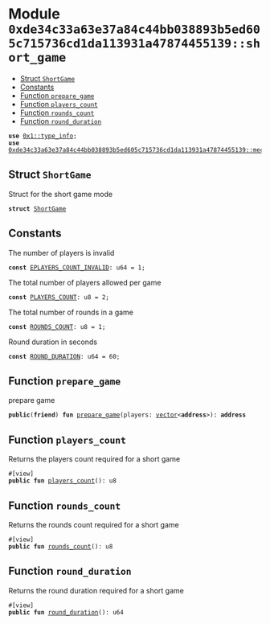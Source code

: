 
<a id="0xde34c33a63e37a84c44bb038893b5ed605c715736cd1da113931a47874455139_short_game"></a>

# Module `0xde34c33a63e37a84c44bb038893b5ed605c715736cd1da113931a47874455139::short_game`



-  [Struct `ShortGame`](#0xde34c33a63e37a84c44bb038893b5ed605c715736cd1da113931a47874455139_short_game_ShortGame)
-  [Constants](#@Constants_0)
-  [Function `prepare_game`](#0xde34c33a63e37a84c44bb038893b5ed605c715736cd1da113931a47874455139_short_game_prepare_game)
-  [Function `players_count`](#0xde34c33a63e37a84c44bb038893b5ed605c715736cd1da113931a47874455139_short_game_players_count)
-  [Function `rounds_count`](#0xde34c33a63e37a84c44bb038893b5ed605c715736cd1da113931a47874455139_short_game_rounds_count)
-  [Function `round_duration`](#0xde34c33a63e37a84c44bb038893b5ed605c715736cd1da113931a47874455139_short_game_round_duration)


<pre><code><b>use</b> <a href="">0x1::type_info</a>;
<b>use</b> <a href="mechanics.md#0xde34c33a63e37a84c44bb038893b5ed605c715736cd1da113931a47874455139_mechanics">0xde34c33a63e37a84c44bb038893b5ed605c715736cd1da113931a47874455139::mechanics</a>;
</code></pre>



<a id="0xde34c33a63e37a84c44bb038893b5ed605c715736cd1da113931a47874455139_short_game_ShortGame"></a>

## Struct `ShortGame`

Struct for the short game mode


<pre><code><b>struct</b> <a href="short_game.md#0xde34c33a63e37a84c44bb038893b5ed605c715736cd1da113931a47874455139_short_game_ShortGame">ShortGame</a>
</code></pre>



<a id="@Constants_0"></a>

## Constants


<a id="0xde34c33a63e37a84c44bb038893b5ed605c715736cd1da113931a47874455139_short_game_EPLAYERS_COUNT_INVALID"></a>

The number of players is invalid


<pre><code><b>const</b> <a href="short_game.md#0xde34c33a63e37a84c44bb038893b5ed605c715736cd1da113931a47874455139_short_game_EPLAYERS_COUNT_INVALID">EPLAYERS_COUNT_INVALID</a>: u64 = 1;
</code></pre>



<a id="0xde34c33a63e37a84c44bb038893b5ed605c715736cd1da113931a47874455139_short_game_PLAYERS_COUNT"></a>

The total number of players allowed per game


<pre><code><b>const</b> <a href="short_game.md#0xde34c33a63e37a84c44bb038893b5ed605c715736cd1da113931a47874455139_short_game_PLAYERS_COUNT">PLAYERS_COUNT</a>: u8 = 2;
</code></pre>



<a id="0xde34c33a63e37a84c44bb038893b5ed605c715736cd1da113931a47874455139_short_game_ROUNDS_COUNT"></a>

The total number of rounds in a game


<pre><code><b>const</b> <a href="short_game.md#0xde34c33a63e37a84c44bb038893b5ed605c715736cd1da113931a47874455139_short_game_ROUNDS_COUNT">ROUNDS_COUNT</a>: u8 = 1;
</code></pre>



<a id="0xde34c33a63e37a84c44bb038893b5ed605c715736cd1da113931a47874455139_short_game_ROUND_DURATION"></a>

Round duration in seconds


<pre><code><b>const</b> <a href="short_game.md#0xde34c33a63e37a84c44bb038893b5ed605c715736cd1da113931a47874455139_short_game_ROUND_DURATION">ROUND_DURATION</a>: u64 = 60;
</code></pre>



<a id="0xde34c33a63e37a84c44bb038893b5ed605c715736cd1da113931a47874455139_short_game_prepare_game"></a>

## Function `prepare_game`

prepare game


<pre><code><b>public</b>(<b>friend</b>) <b>fun</b> <a href="short_game.md#0xde34c33a63e37a84c44bb038893b5ed605c715736cd1da113931a47874455139_short_game_prepare_game">prepare_game</a>(players: <a href="">vector</a>&lt;<b>address</b>&gt;): <b>address</b>
</code></pre>



<a id="0xde34c33a63e37a84c44bb038893b5ed605c715736cd1da113931a47874455139_short_game_players_count"></a>

## Function `players_count`

Returns the players count required for a short game


<pre><code>#[view]
<b>public</b> <b>fun</b> <a href="short_game.md#0xde34c33a63e37a84c44bb038893b5ed605c715736cd1da113931a47874455139_short_game_players_count">players_count</a>(): u8
</code></pre>



<a id="0xde34c33a63e37a84c44bb038893b5ed605c715736cd1da113931a47874455139_short_game_rounds_count"></a>

## Function `rounds_count`

Returns the rounds count required for a short game


<pre><code>#[view]
<b>public</b> <b>fun</b> <a href="short_game.md#0xde34c33a63e37a84c44bb038893b5ed605c715736cd1da113931a47874455139_short_game_rounds_count">rounds_count</a>(): u8
</code></pre>



<a id="0xde34c33a63e37a84c44bb038893b5ed605c715736cd1da113931a47874455139_short_game_round_duration"></a>

## Function `round_duration`

Returns the round duration required for a short game


<pre><code>#[view]
<b>public</b> <b>fun</b> <a href="short_game.md#0xde34c33a63e37a84c44bb038893b5ed605c715736cd1da113931a47874455139_short_game_round_duration">round_duration</a>(): u64
</code></pre>
